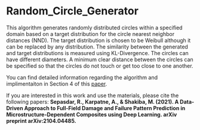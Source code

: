 # Random_Circle_Generator
This algorithm generates randomly distributed circles within a specified domain based on a target distribution for the circle nearest neighbor distances (NND). The target distribution is chosen to be Weibull although it can be replaced by any distribution.  The similarity between the generated and target distributions is measured using KL-Divergence.
The circles can have different diameters. A minimum clear distance between the circles can be specified so that the circles do not touch or get too close to one another. 

You can find detailed information regarding the algorithm and implimentaiton in Section 4 of this [paper](https://arxiv.org/abs/2104.04485).

If you are interested in this work and use the materials, please cite the following papers:
**Sepasdar, R., Karpatne, A., & Shakiba, M. (2021). A Data-Driven Approach to Full-Field Damage and Failure Pattern Prediction in Microstructure-Dependent Composites using Deep Learning. arXiv preprint arXiv:2104.04485.**
